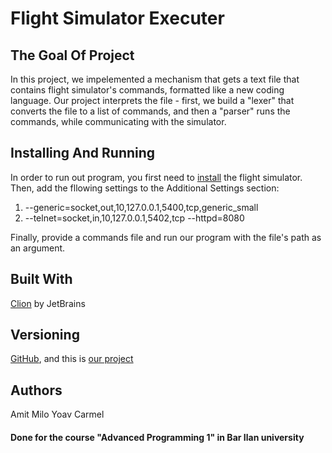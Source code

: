 # Flight Simulator Executer

## The Goal Of Project

In this project, we impelemented a mechanism that gets a text file that contains flight simulator's commands, formatted like a new coding language.
Our project interprets the file - first, we build a "lexer" that converts the file to a list of commands, and then a "parser" runs the commands, while communicating with the simulator.

## Installing And Running

In order to run out program, you first need to [install](https://sourceforge.net/projects/flightgear/) the flight simulator.
Then, add the fllowing settings to the Additional Settings section:
 1. --generic=socket,out,10,127.0.0.1,5400,tcp,generic_small
 2. --telnet=socket,in,10,127.0.0.1,5402,tcp --httpd=8080

Finally, provide a commands file and run our program with the file's path as an argument.

## Built With

[Clion](https://www.jetbrains.com/clion/promo/?gclid=CjwKCAiA0svwBRBhEiwAHqKjFtmdeINGBWxR4nVxX0uMlDRj040mA5VabRmVGNzRgEpsk51j_XhrmBoCA5QQAvD_BwE&gclsrc=aw.ds) by JetBrains

## Versioning

[GitHub](https://github.com/), and this is [our project](https://github.com/Amit-Milo/Advanced-Programming)

## Authors

Amit Milo
Yoav Carmel

#### Done for the course "Advanced Programming 1" in Bar Ilan university







